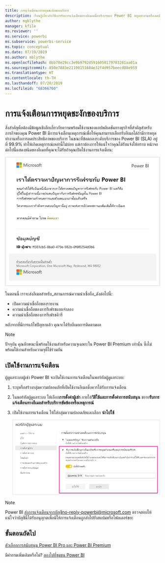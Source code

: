 ```yaml
---
title: การแจ้งเตือนการหยุดชะงักของบริการ
description: เรียนรู้เกี่ยวกับวิธีการรับการแจ้งเตือนทางอีเมลเมื่อบริการของ Power BI หยุดทำงานหรือลดประสิทธิภาพ
author: mgblythe
manager: kfile
ms.reviewer: ''
ms.service: powerbi
ms.subservice: powerbi-service
ms.topic: conceptual
ms.date: 07/19/2019
ms.author: mblythe
ms.openlocfilehash: 0bb78e29cc3e9b9792d5916050179703281aa01a
ms.sourcegitcommit: 850e7883e21190151684e32f4d957beecd08e959
ms.translationtype: HT
ms.contentlocale: th-TH
ms.lasthandoff: 07/20/2019
ms.locfileid: "68366760"
---
```

# <a name="service-interruption-notifications"></a>การแจ้งเตือนการหยุดชะงักของบริการ

สิ่งสำคัญคือต้องมีข้อมูลเชิงลึกเกี่ยวกับความพร้อมใช้งานของแอปพลิเคชันทางธุรกิจที่สำคัญสำหรับภารกิจของคุณ Power BI มีการแจ้งเตือนเหตุการณ์เพื่อให้คุณสามารถเลือกรับอีเมลได้ถ้ามีการหยุดทำงานหรือการลดประสิทธิภาพของบริการ ในขณะที่ข้อตกลงระดับบริการของ Power BI (SLA) อยู่ที่ 99.9% ทำให้เกิดเหตุการณ์เหล่านี้ไม่บ่อย แต่เราต้องการให้แน่ใจว่าคุณได้รับแจ้งให้ทราบ หน้าจอต่อไปนี้แสดงชนิดของอีเมลที่คุณจะได้รับถ้าคุณเปิดใช้งานการแจ้งเตือน:

![รีเฟรชอีเมลแจ้งเตือน](media/service-interruption-notifications/refresh-notification-email.png)

ในตอนนี้ เราจะส่งอีเมลสำหรับ_สถานการณ์ความน่าเชื่อถือ_ดังต่อไปนี้:

- เปิดความน่าเชื่อถือของรายงาน
- ความน่าเชื่อถือของการรีเฟรชแบบจำลอง
- ความน่าเชื่อถือของการรีเฟรชคิวรี

หลังจากที่มีการแก้ไขปัญหาแล้ว คุณจะได้รับอีเมลการติดตามผล

> [!NOTE]
> ปัจจุบัน คุณลักษณะนี้พร้อมใช้งานสำหรับความจุเฉพาะใน Power BI Premium เท่านั้น ซึ่งไม่พร้อมใช้งานสำหรับความจุที่ใช้ร่วมกัน

## <a name="enable-notifications"></a>เปิดใช้งานการแจ้งเตือน

ผู้ดูแลระบบผู้เช่า Power BI จะเปิดใช้งานการแจ้งเตือนในพอร์ทัลผู้ดูแลระบบ:

1. ระบุหรือสร้างกลุ่มความปลอดภัยที่เปิดใช้งานอีเมลซึ่งควรได้รับการแจ้งเตือน

1. ในพอร์ทัลผู้ดูแลระบบ ให้เลือก**การตั้งค่าผู้เช่า** ภายใต้**วิธีใช้และการตั้งค่าการสนับสนุน** ขยาย**รับการแจ้งเตือนทางอีเมลสำหรับบริการขัดข้องหรือเหตุการณ์**

1. เปิดใช้งานการแจ้งเตือน ให้ใส่กลุ่มความปลอดภัยและเลือก **นำไปใช้**

    ![เปิดใช้งานการแจ้งเตือนบริการ](media/service-interruption-notifications/enable-notifications.png)

> [!NOTE]
> Power BI ส่งการแจ้งเตือนจากบัญชีno-reply-powerbi@microsoft.com ตรวจสอบให้แน่ใจว่าบัญชีนี้ได้รับอนุญาตเพื่อมิให้การแจ้งเตือนถูกส่งไปยังสแปมหรือโฟลเดอร์ขยะ

## <a name="next-steps"></a>ขั้นตอนถัดไป

[ตัวเลือกการสนับสนุน Power BI Pro และ Power BI Premium](service-support-options.md)

มีคำถามเพิ่มเติมหรือไม่? [ลองไปที่ชุมชน Power BI](http://community.powerbi.com/)